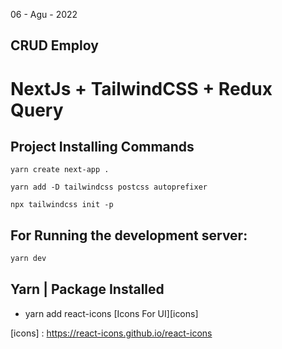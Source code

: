 06 - Agu - 2022

## CRUD Employ 

# NextJs + TailwindCSS + Redux Query



## Project Installing Commands
``` 
yarn create next-app . 
```
```
yarn add -D tailwindcss postcss autoprefixer
```
```
npx tailwindcss init -p
```

## For Running the development server:
```bash
yarn dev
```

## Yarn | Package Installed
* yarn add react-icons [Icons For UI][icons]


[icons] : https://react-icons.github.io/react-icons